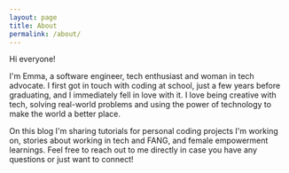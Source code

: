 ```yaml
---
layout: page
title: About
permalink: /about/
---
```


Hi everyone!

I'm Emma, a software engineer, tech enthusiast and woman in tech advocate.  I first got in touch with coding at school, just a few years before graduating, and I immediately fell in love with it. I love being creative with tech, solving real-world problems and using the power of technology to make the world a better place.

On this blog I'm sharing tutorials for personal coding projects I'm working on, stories about working in tech and FANG, and female empowerment learnings. Feel free to reach out to me directly in case you have any questions or just want to connect!
